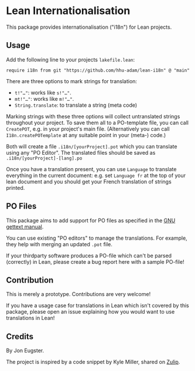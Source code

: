 # Lean Internationalisation

This package provides internationalisation ("i18n") for Lean projects.

## Usage

Add the following line to your projects `lakefile.lean`:

```lean
require i18n from git "https://github.com/hhu-adam/lean-i18n" @ "main"
```

There are three options to mark strings for translation:

* `t!"…"`: works like `s!"…"`.
* `mt!"…"`: works like `m!"…"`.
* `String.translate`: to translate a string (meta code)

Marking strings with these three options will collect untranslated strings throughout
your project. To save them all to a PO-template file, you can call `CreatePOT`, e.g. in your
project's main file.
(Alternatively you can call `I18n.createPOTemplate` at any suitable point in your (meta-) code.)

Both will create a file `.i18n/[yourProject].pot` which you can translate using any
"PO Editor". The translated files should be saved as `.i18n/[yourProject]-[lang].po`

Once you have a translation present, you can use `Language` to translate everything
in the current document: e.g. set `Language fr` at the top of your lean document and you should get
your French translation of strings printed.

## PO Files

This package aims to add support for PO files as specified
in the [GNU gettext manual](https://www.gnu.org/software/gettext/manual/html_node/PO-Files.html).

You can use existing "PO editors" to manage the translations. For example, they help with
merging an updated `.pot` file.

If your thirdparty software produces a PO-file which can't be parsed (correctly) in Lean,
please create a bug report here with a sample PO-file!

## Contribution

This is merely a prototype. Contributions are very welcome!

If you have a usage case for translations in Lean which isn't covered by this package,
please open an issue explaining how you would want to use translations in Lean!

## Credits

By Jon Eugster.

The project is inspired by a code snippet by Kyle Miller,
shared on [Zulip](https://leanprover.zulipchat.com).